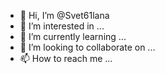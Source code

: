 - 👋 Hi, I’m @Svet61lana
- 👀 I’m interested in ...
- 🌱 I’m currently learning ...
- 💞️ I’m looking to collaborate on ...
- 📫 How to reach me ...

<!---
Svet61lana/Svet61lana is a ✨ special ✨ repository because its `README.md` (this file) appears on your GitHub profile.
You can click the Preview link to take a look at your changes.
--->
